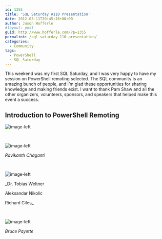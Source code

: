 ```yaml
---
id: 1355
title: 'SQL Saturday #110 Presentation'
date: 2012-03-11T20:45:16+00:00
author: Jason Hofferle
#layout: post
guid: http://www.hofferle.com/?p=1355
permalink: /sql-saturday-110-presentation/
categories:
  - Community
tags:
  - PowerShell
  - SQL Saturday
---
```

This weekend was my first SQL Saturday, and I was very happy to have my session on PowerShell remoting selected. The SQL community is an amazing bunch of people, and I&#8217;m glad these opportunities for sharing knowledge and making friends exist. I want to thank Pam Shaw and all the other organizers, volunteers, sponsors, and speakers that helped make this event a success.

## Introduction to PowerShell Remoting

![image-left](https://drive.google.com/open?id=1FchxCcehGyR5O6LIQd-KbTHmsgouOeIO)

<br style="clear: both;" />

![image-left](http://www.ravichaganti.com/blog/?page_id=1301)
  
_Ravikanth Chaganti_

 <br style="clear: both;" />

![image-left](http://powershell.com/cs/media/p/4908.aspx)
  
_Dr. Tobias Weltner
  
Aleksandar Nikolic
  
Richard Giles_

<br style="clear: both;" />

![image-left](http://www.manning.com/payette2/)
  
_Bruce Payette_

<br style="clear: both;" />